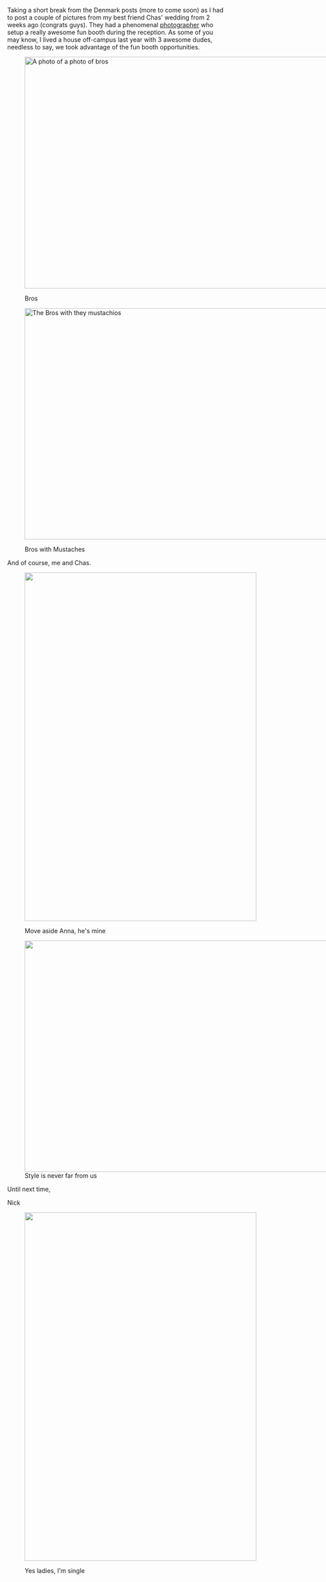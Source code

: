 Taking a short break from the Denmark posts (more to come soon) as I had to post a couple of pictures from my best friend Chas' wedding from 2 weeks ago (congrats guys). They had a phenomenal <a title="Stacy Able Photography" href="http://www.stacyable.com/" target="_blank">photographer</a> who setup a really awesome fun booth during the reception. As some of you may know, I lived a house off-campus last year with 3 awesome dudes, needless to say, we took advantage of the fun booth opportunities.<figure id="attachment_31" style="width: 800px" class="wp-caption aligncenter">

[<img class="size-full wp-image-31" title="Photo of bros" src="http://www.nickrobison.com/wp-content/uploads/2012/01/funbooth-56-of-90.jpg" alt="A photo of a photo of bros" width="800" height="532" srcset="https://www.nickrobison.com/wp-content/uploads/2012/01/funbooth-56-of-90.jpg 800w, https://www.nickrobison.com/wp-content/uploads/2012/01/funbooth-56-of-90-300x199.jpg 300w, https://www.nickrobison.com/wp-content/uploads/2012/01/funbooth-56-of-90-451x300.jpg 451w" sizes="(max-width: 800px) 100vw, 800px" />][1]<figcaption class="wp-caption-text">Bros</figcaption></figure> 

<figure id="attachment_33" style="width: 800px" class="wp-caption aligncenter">

[<img class="size-full wp-image-33" title="Men with Mustaches" src="http://www.nickrobison.com/wp-content/uploads/2012/01/funbooth-62-of-90.jpg" alt="The Bros with they mustachios" width="800" height="531" srcset="https://www.nickrobison.com/wp-content/uploads/2012/01/funbooth-62-of-90.jpg 800w, https://www.nickrobison.com/wp-content/uploads/2012/01/funbooth-62-of-90-300x199.jpg 300w, https://www.nickrobison.com/wp-content/uploads/2012/01/funbooth-62-of-90-451x300.jpg 451w" sizes="(max-width: 800px) 100vw, 800px" />][2]<figcaption class="wp-caption-text">Bros with Mustaches</figcaption></figure> 

And of course, me and Chas.<figure id="attachment_35" style="width: 532px" class="wp-caption aligncenter">

[<img class="size-full wp-image-35" title="Nick and Chas, love for ever" src="http://www.nickrobison.com/wp-content/uploads/2012/01/anna-chas-415-of-539.jpg" alt="" width="532" height="800" srcset="https://www.nickrobison.com/wp-content/uploads/2012/01/anna-chas-415-of-539.jpg 532w, https://www.nickrobison.com/wp-content/uploads/2012/01/anna-chas-415-of-539-199x300.jpg 199w" sizes="(max-width: 532px) 100vw, 532px" />][3]<figcaption class="wp-caption-text">Move aside Anna, he's mine</figcaption></figure> <figure id="attachment_32" style="width: 800px" class="wp-caption aligncenter">[<img class="size-full wp-image-32" title="We look good" src="http://www.nickrobison.com/wp-content/uploads/2012/01/funbooth-60-of-90.jpg" alt="" width="800" height="531" srcset="https://www.nickrobison.com/wp-content/uploads/2012/01/funbooth-60-of-90.jpg 800w, https://www.nickrobison.com/wp-content/uploads/2012/01/funbooth-60-of-90-300x199.jpg 300w, https://www.nickrobison.com/wp-content/uploads/2012/01/funbooth-60-of-90-451x300.jpg 451w" sizes="(max-width: 800px) 100vw, 800px" />][4]<figcaption class="wp-caption-text">Style is never far from us</figcaption></figure> 



Until next time,

Nick<figure id="attachment_30" style="width: 532px" class="wp-caption aligncenter">

[<img class="size-full wp-image-30" title="Boots with the fur" src="http://www.nickrobison.com/wp-content/uploads/2012/01/anna-chas-479-of-539.jpg" alt="" width="532" height="800" srcset="https://www.nickrobison.com/wp-content/uploads/2012/01/anna-chas-479-of-539.jpg 532w, https://www.nickrobison.com/wp-content/uploads/2012/01/anna-chas-479-of-539-199x300.jpg 199w" sizes="(max-width: 532px) 100vw, 532px" />][5]<figcaption class="wp-caption-text">Yes ladies, I'm single</figcaption></figure>

[1]: http://www.nickrobison.com/wp-content/uploads/2012/01/funbooth-56-of-90.jpg
[2]: http://www.nickrobison.com/wp-content/uploads/2012/01/funbooth-62-of-90.jpg
[3]: http://www.nickrobison.com/wp-content/uploads/2012/01/anna-chas-415-of-539.jpg
[4]: http://www.nickrobison.com/wp-content/uploads/2012/01/funbooth-60-of-90.jpg
[5]: http://www.nickrobison.com/wp-content/uploads/2012/01/anna-chas-479-of-539.jpg
